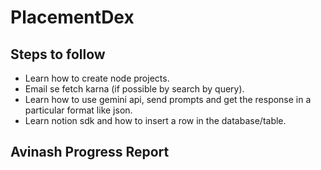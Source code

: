 # PlacementDex

## Steps to follow

- Learn how to create node projects.
- Email se fetch karna (if possible by search by query).
- Learn how to use gemini api, send prompts and get the response in a particular format like json.
- Learn notion sdk and how to insert a row in the database/table.

## Avinash Progress Report
